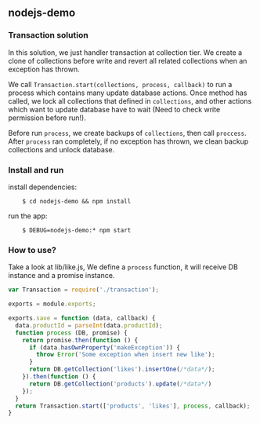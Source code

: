 ## nodejs-demo

### Transaction solution
In this solution, we just handler transaction at collection tier. We create a clone of collections before write and
revert all related collections when an exception has thrown.


We call `Transaction.start(collections, process, callback)` to run a process which contains
many update database actions. Once method has called, we lock all collections that defined in `collections`, and other 
actions which want to update database have to wait (Need to check write permission before run!).

Before run `process`, we create backups of `collections`, then call `proccess`.
After `process` ran completely, if no exception has thrown, we clean backup collections and unlock database.


### Install and run
install dependencies:
```
    $ cd nodejs-demo && npm install
```

run the app:
```
    $ DEBUG=nodejs-demo:* npm start
```

### How to use?
Take a look at lib/like.js, We define a `process` function, it will receive DB instance and a promise instance.

```javascript
var Transaction = require('./transaction');

exports = module.exports;

exports.save = function (data, callback) {
  data.productId = parseInt(data.productId);
  function process (DB, promise) {
    return promise.then(function () {
      if (data.hasOwnProperty('makeException')) {
        throw Error('Some exception when insert new like');
      }
      return DB.getCollection('likes').insertOne(/*data*/);
    }).then(function () {
      return DB.getCollection('products').update(/*data*/)
    });
  }
  return Transaction.start(['products', 'likes'], process, callback);
}
```
